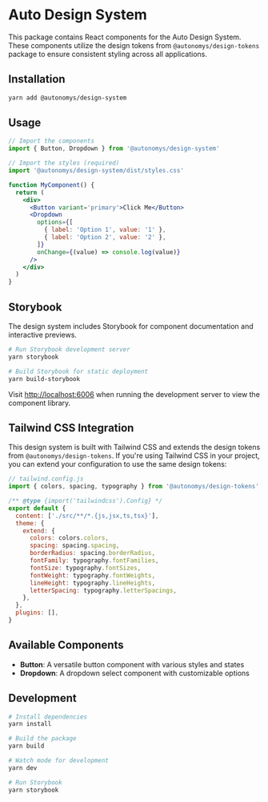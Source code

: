 # Auto Design System

This package contains React components for the Auto Design System. These components utilize the design tokens from `@autonomys/design-tokens` package to ensure consistent styling across all applications.

## Installation

```bash
yarn add @autonomys/design-system
```

## Usage

```jsx
// Import the components
import { Button, Dropdown } from '@autonomys/design-system'

// Import the styles (required)
import '@autonomys/design-system/dist/styles.css'

function MyComponent() {
  return (
    <div>
      <Button variant='primary'>Click Me</Button>
      <Dropdown
        options={[
          { label: 'Option 1', value: '1' },
          { label: 'Option 2', value: '2' },
        ]}
        onChange={(value) => console.log(value)}
      />
    </div>
  )
}
```

## Storybook

The design system includes Storybook for component documentation and interactive previews.

```bash
# Run Storybook development server
yarn storybook

# Build Storybook for static deployment
yarn build-storybook
```

Visit [http://localhost:6006](http://localhost:6006) when running the development server to view the component library.

## Tailwind CSS Integration

This design system is built with Tailwind CSS and extends the design tokens from `@autonomys/design-tokens`. If you're using Tailwind CSS in your project, you can extend your configuration to use the same design tokens:

```js
// tailwind.config.js
import { colors, spacing, typography } from '@autonomys/design-tokens'

/** @type {import('tailwindcss').Config} */
export default {
  content: ['./src/**/*.{js,jsx,ts,tsx}'],
  theme: {
    extend: {
      colors: colors.colors,
      spacing: spacing.spacing,
      borderRadius: spacing.borderRadius,
      fontFamily: typography.fontFamilies,
      fontSize: typography.fontSizes,
      fontWeight: typography.fontWeights,
      lineHeight: typography.lineHeights,
      letterSpacing: typography.letterSpacings,
    },
  },
  plugins: [],
}
```

## Available Components

- **Button**: A versatile button component with various styles and states
- **Dropdown**: A dropdown select component with customizable options

## Development

```bash
# Install dependencies
yarn install

# Build the package
yarn build

# Watch mode for development
yarn dev

# Run Storybook
yarn storybook
```
